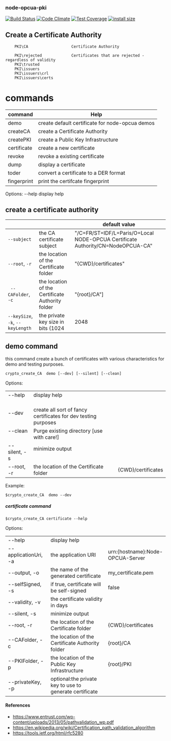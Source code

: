 ### node-opcua-pki

[![Build Status](https://travis-ci.org/node-opcua/node-opcua-pki.png?branch=master)](https://travis-ci.org/node-opcua/node-opcua-pki)
[![Code Climate](https://codeclimate.com/github/node-opcua/node-opcua-pki/badges/gpa.svg)](https://codeclimate.com/github/node-opcua/node-opcua-pki)
[![Test Coverage](https://codeclimate.com/github/node-opcua/node-opcua-pki/badges/coverage.svg)](https://codeclimate.com/github/node-opcua/node-opcua-pki/coverage)
[![install size](https://packagephobia.com/badge?p=node-opcua-pki)](https://packagephobia.com/result?p=node-opcua-pki)

## Create a Certificate Authority

```
    PKI\CA                   Certificate Authority

    PKI\rejected             Certificates that are rejected - regardless of validity
    PKI\trusted
    PKI\issuers
    PKI\issuers\crl
    PKI\issuers\certs
```

# commands

| command     | Help                                            |
| ----------- | ----------------------------------------------- |
| demo        | create default certificate for node-opcua demos |
| createCA    | create a Certificate Authority                  |
| createPKI   | create a Public Key Infrastructure              |
| certificate | create a new certificate                        |
| revoke      | revoke a existing certificate                   |
| dump        | display a certificate                           |
| toder       | convert a certificate to a DER format           |
| fingerprint | print the certifcate fingerprint                |

Options:
--help display help


## create a certificate authority

|                                 |                                                      | default value      |
| ------------------------------- | ---------------------------------------------------- | ------------------ |
| `--subject`                     | the CA certificate subject                           | "/C=FR/ST=IDF/L=Paris/O=Local NODE-OPCUA Certificate Authority/CN=NodeOPCUA-CA" |
| `--root`, `-r`                  | the location of the Certificate folder               | "{CWD}/certificates" |
| ` --CAFolder`, `-c`             | the location of the Certificate Authority folder     | "{root}/CA"] |
 |`--keySize`, `-k`, `--keyLength`| the private key size in bits (1024|2048|3072|4096)   |  2048 |


## demo command

this command create a bunch of certificates with various characteristics for demo and testing purposes.

```
crypto_create_CA  demo [--dev] [--silent] [--clean]
```

Options:

|              |                                                                |                    |
| ------------ | -------------------------------------------------------------- | ------------------ |
| --help       | display help                                                   |                    |
| --dev        | create all sort of fancy certificates for dev testing purposes |                    |
| --clean      | Purge existing directory [use with care!]                      |                    |
| --silent, -s | minimize output                                                |                    |
| --root, -r   | the location of the Certificate folder                         | {CWD}/certificates |

Example:

```
$crypto_create_CA  demo --dev
```

##### certificate command

```
$crypto_create_CA certificate --help
```

Options:

|                      |                                                         |                                  |
| -------------------- | ------------------------------------------------------- | -------------------------------- |
| --help               | display help                                            |                                  |
| --applicationUri, -a | the application URI                                     | urn:{hostname}:Node-OPCUA-Server |
| --output, -o         | the name of the generated certificate                   | my_certificate.pem               |
| --selfSigned, -s     | if true, certificate will be self-signed                | false                            |
| --validity, -v       | the certificate validity in days                        |                                  |
| --silent, -s         | minimize output                                         |                                  |
| --root, -r           | the location of the Certificate folder                  | {CWD}/certificates               |
| --CAFolder, -c       | the location of the Certificate Authority folder        | {root}/CA                        |
| --PKIFolder, -p      | the location of the Public Key Infrastructure           | {root}/PKI                       |
| --privateKey, -p     | optional:the private key to use to generate certificate |                                  |

#### References

-   https://www.entrust.com/wp-content/uploads/2013/05/pathvalidation_wp.pdf
-   https://en.wikipedia.org/wiki/Certification_path_validation_algorithm
-   https://tools.ietf.org/html/rfc5280
